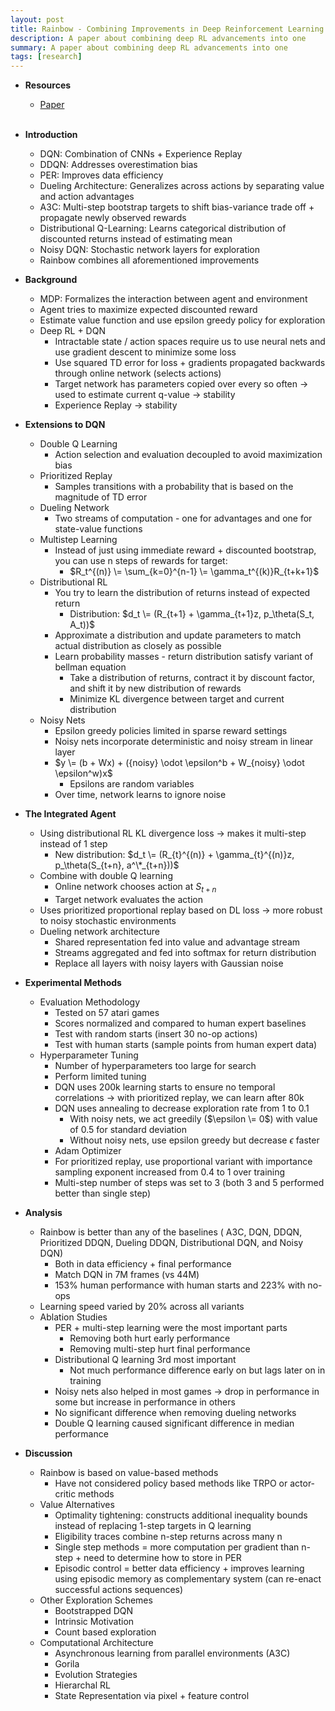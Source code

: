 ```yaml
---
layout: post
title: Rainbow - Combining Improvements in Deep Reinforcement Learning
description: A paper about combining deep RL advancements into one
summary: A paper about combining deep RL advancements into one
tags: [research]
---
```


* **Resources**
    - [Paper](https://arxiv.org/abs/1710.02298)
<br><br/>

* **Introduction**  
  * DQN: Combination of CNNs + Experience Replay  
  * DDQN: Addresses overestimation bias  
  * PER: Improves data efficiency  
  * Dueling Architecture: Generalizes across actions by separating value and action advantages  
  * A3C: Multi-step bootstrap targets to shift bias-variance trade off + propagate newly observed rewards  
  * Distributional Q-Learning: Learns categorical distribution of discounted returns instead of estimating mean  
  * Noisy DQN: Stochastic network layers for exploration  
  * Rainbow combines all aforementioned improvements  
* **Background**  
  * MDP: Formalizes the interaction between agent and environment  
  * Agent tries to maximize expected discounted reward  
  * Estimate value function and use epsilon greedy policy for exploration  
  * Deep RL + DQN  
    * Intractable state / action spaces require us to use neural nets and use gradient descent to minimize some loss  
    * Use squared TD error for loss + gradients propagated backwards through online network (selects actions)  
    * Target network has parameters copied over every so often → used to estimate current q-value → stability  
    * Experience Replay → stability  
* **Extensions to DQN**  
  * Double Q Learning  
    * Action selection and evaluation decoupled to avoid maximization bias  
  * Prioritized Replay  
    * Samples transitions with a probability that is based on the magnitude of TD error  
  * Dueling Network  
    * Two streams of computation - one for advantages and one for state-value functions  
  * Multistep Learning  
    * Instead of just using immediate reward + discounted bootstrap, you can use n steps of rewards for target:  
      * $R_t^{(n)} \= \sum_{k=0}^{n-1} \= \gamma_t^{(k)}R_{t+k+1}$  
  * Distributional RL  
    * You try to learn the distribution of returns instead of expected return  
      * Distribution: $d_t \= (R_{t+1} + \gamma_{t+1}z, p_\theta(S_t, A_t))$  
    * Approximate a distribution and update parameters to match actual distribution as closely as possible  
    * Learn probability masses - return distribution satisfy variant of bellman equation  
      * Take a distribution of returns, contract it by discount factor, and shift it by new distribution of rewards  
      * Minimize KL divergence between target and current distribution  
  * Noisy Nets  
    * Epsilon greedy policies limited in sparse reward settings  
    * Noisy nets incorporate deterministic and noisy stream in linear layer  
    * $y \= (b + Wx) + ({noisy} \odot \epsilon^b + W_{noisy} \odot \epsilon^w)x$  
      * Epsilons are random variables  
    * Over time, network learns to ignore noise  
* **The Integrated Agent**  
  * Using distributional RL KL divergence loss → makes it multi-step instead of 1 step   
    * New distribution: $d_t \= (R_{t}^{(n)} + \gamma_{t}^{(n)}z, p_\theta(S_{t+n}, a^\*_{t+n}))$  
  * Combine with double Q learning  
    * Online network chooses action at $S_{t+n}$   
    * Target network evaluates the action  
  * Uses prioritized proportional replay based on DL loss → more robust to noisy stochastic environments  
  * Dueling network architecture  
    * Shared representation fed into value and advantage stream  
    * Streams aggregated and fed into softmax for return distribution  
    * Replace all layers with noisy layers with Gaussian noise  
* **Experimental Methods**  
  * Evaluation Methodology  
    * Tested on 57 atari games  
    * Scores normalized and compared to human expert baselines  
    * Test with random starts (insert 30 no-op actions)  
    * Test with human starts (sample points from human expert data)  
  * Hyperparameter Tuning  
    * Number of hyperparameters too large for search  
    * Perform limited tuning  
    * DQN uses 200k learning starts to ensure no temporal correlations → with prioritized replay, we can learn after 80k  
    * DQN uses annealing to decrease exploration rate from 1 to 0.1  
      * With noisy nets, we act greedily ($\epsilon \= 0$) with value of 0.5 for standard deviation  
      * Without noisy nets, use epsilon greedy but decrease $\epsilon$ faster  
    * Adam Optimizer  
    * For prioritized replay, use proportional variant with importance sampling exponent increased from 0.4 to 1 over training  
    * Multi-step number of steps was set to 3 (both 3 and 5 performed better than single step)  
* **Analysis**  
  * Rainbow is better than any of the baselines ( A3C, DQN, DDQN, Prioritized DDQN, Dueling DDQN, Distributional DQN, and Noisy DQN)  
    * Both in data efficiency + final performance  
    * Match DQN in 7M frames (vs 44M)  
    * 153% human performance with human starts and 223% with no-ops  
  * Learning speed varied by 20% across all variants  
  * Ablation Studies  
    * PER + multi-step learning were the most important parts  
      * Removing both hurt early performance  
      * Removing multi-step hurt final performance  
    * Distributional Q learning 3rd most important  
      * Not much performance difference early on but lags later on in training  
    * Noisy nets also helped in most games → drop in performance in some but increase in performance in others  
    * No significant difference when removing dueling networks  
    * Double Q learning caused significant difference in median performance  
* **Discussion**  
  * Rainbow is based on value-based methods  
    * Have not considered policy based methods like TRPO or actor-critic methods  
  * Value Alternatives  
    * Optimality tightening: constructs additional inequality bounds instead of replacing 1-step targets in Q learning  
    * Eligibility traces combine n-step returns across many n  
    * Single step methods \= more computation per gradient than n-step + need to determine how to store in PER  
    * Episodic control \= better data efficiency + improves learning using episodic memory as complementary system (can re-enact successful actions sequences)  
  * Other Exploration Schemes  
    * Bootstrapped DQN  
    * Intrinsic Motivation  
    * Count based exploration  
  * Computational Architecture  
    * Asynchronous learning from parallel environments (A3C)  
    * Gorila  
    * Evolution Strategies  
    * Hierarchal RL  
    * State Representation via pixel + feature control 